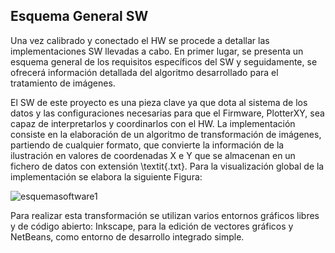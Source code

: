 ## Esquema General SW

Una vez calibrado y conectado el HW se procede a detallar las implementaciones SW llevadas a cabo. En primer lugar, 
se presenta un esquema general de los requisitos específicos del SW y seguidamente, 
se ofrecerá información detallada del algoritmo desarrollado para el tratamiento de imágenes.

El SW de este proyecto es una pieza clave ya que dota al sistema de los datos y las configuraciones necesarias para que el Firmware, 
PlotterXY, sea capaz de interpretarlos y coordinarlos con el HW. La implementación consiste en la elaboración de un 
algoritmo de transformación de imágenes, partiendo de cualquier formato, que convierte la información de la ilustración en valores 
de coordenadas X e Y que se almacenan en un fichero de datos con extensión \textit{.txt}. Para la visualización global de la 
implementación se elabora la siguiente Figura:

![esquemasoftware1](https://user-images.githubusercontent.com/15126832/27786807-f0ac1ec8-5fe2-11e7-9c31-733c1c3d873a.png)

Para realizar esta transformación se utilizan varios entornos gráficos libres y de código abierto: Inkscape, para la edición de vectores gráficos y NetBeans, como entorno de desarrollo integrado simple.
